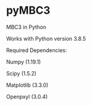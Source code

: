 # pyMBC3
MBC3 in Python

Works with Python version 3.8.5

Required Dependencies:

Numpy (1.19.1)

Scipy (1.5.2)

Matplotlib (3.3.0)

Openpxyl (3.0.4)
